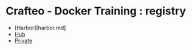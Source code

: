 # Crafteo - Docker Training : registry

- [Harbor][harbor.md]
- [Hub](hub.md)
- [Private](private.md)

